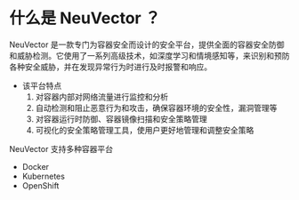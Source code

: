 # 什么是 NeuVector ？

NeuVector 是一款专门为容器安全而设计的安全平台，提供全面的容器安全防御和威胁检测。它使用了一系列高级技术，如深度学习和情境感知等，来识别和预防各种安全威胁，并在发现异常行为时进行及时报警和响应。

- 该平台特点
  1. 对容器内部对网络流量进行监控和分析
  2. 自动检测和阻止恶意行为和攻击，确保容器环境的安全性，漏洞管理等
  3. 对容器运行时防御、容器镜像扫描和安全策略管理
  4. 可视化的安全策略管理工具，使用户更好地管理和调整安全策略

NeuVector 支持多种容器平台

- Docker
- Kubernetes
- OpenShift 

